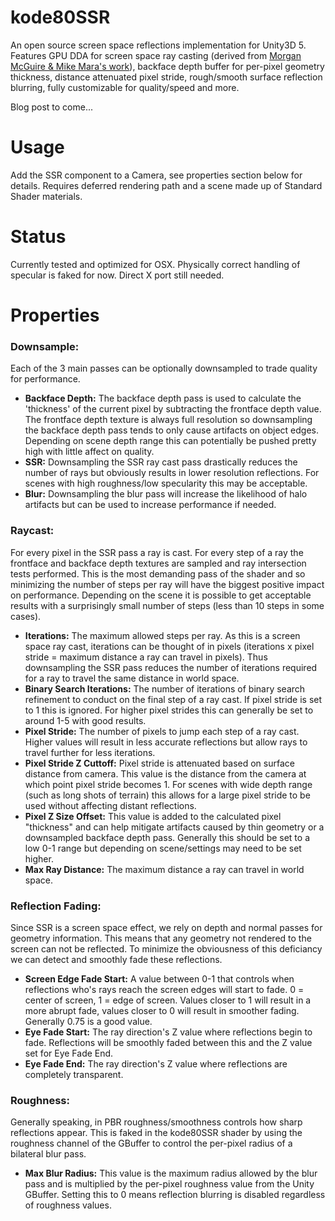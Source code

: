 # kode80SSR
An open source screen space reflections implementation for Unity3D 5. Features GPU DDA for screen space ray casting (derived from [Morgan McGuire & Mike Mara's work](http://casual-effects.blogspot.com/2014/08/screen-space-ray-tracing.html)), backface depth buffer for per-pixel geometry thickness, distance attenuated pixel stride, rough/smooth surface reflection blurring, fully customizable for quality/speed and more.  

Blog post to come...

# Usage
Add the SSR component to a Camera, see properties section below for details. Requires deferred rendering path and a scene made up of Standard Shader materials.

# Status
Currently tested and optimized for OSX. Physically correct handling of specular is faked for now. Direct X port still needed.

# Properties
### Downsample:
Each of the 3 main passes can be optionally downsampled to trade quality for performance.
* **Backface Depth:** The backface depth pass is used to calculate the 'thickness' of the current pixel by subtracting the frontface depth value. The frontface depth texture is always full resolution so downsampling the backface depth pass tends to only cause artifacts on object edges. Depending on scene depth range this can potentially be pushed pretty high with little affect on quality.
* **SSR:** Downsampling the SSR ray cast pass drastically reduces the number of rays but obviously results in lower resolution reflections. For scenes with high roughness/low specularity this may be acceptable.
* **Blur:** Downsampling the blur pass will increase the likelihood of halo artifacts but can be used to increase performance if needed.

### Raycast:
For every pixel in the SSR pass a ray is cast. For every step of a ray the frontface and backface depth textures are sampled and ray intersection tests performed. This is the most demanding pass of the shader and so minimizing the number of steps per ray will have the biggest positive impact on performance. Depending on the scene it is possible to get acceptable results with a surprisingly small number of steps (less than 10 steps in some cases).
* **Iterations:** The maximum allowed steps per ray. As this is a screen space ray cast, iterations can be thought of in pixels (iterations x pixel stride = maximum distance a ray can travel in pixels). Thus downsampling the SSR pass reduces the number of iterations required for a ray to travel the same distance in world space.
* **Binary Search Iterations:** The number of iterations of binary search refinement to conduct on the final step of a ray cast. If pixel stride is set to 1 this is ignored. For higher pixel strides this can generally be set to around 1-5 with good results.
* **Pixel Stride:** The number of pixels to jump each step of a ray cast. Higher values will result in less accurate reflections but allow rays to travel further for less iterations.
* **Pixel Stride Z Cuttoff:** Pixel stride is attenuated based on surface distance from camera. This value is the distance from the camera at which point pixel stride becomes 1. For scenes with wide depth range (such as long shots of terrain) this allows for a large pixel stride to be used without affecting distant reflections.
* **Pixel Z Size Offset:** This value is added to the calculated pixel "thickness" and can help mitigate artifacts caused by thin geometry or a downsampled backface depth pass. Generally this should be set to a low 0-1 range but depending on scene/settings may need to be set higher.
* **Max Ray Distance:** The maximum distance a ray can travel in world space.

### Reflection Fading:
Since SSR is a screen space effect, we rely on depth and normal passes for geometry information. This means that any geometry not rendered to the screen can not be reflected. To minimize the obviousness of this deficiancy we can detect and smoothly fade these reflections.
* **Screen Edge Fade Start:** A value between 0-1 that controls when reflections who's rays reach the screen edges will start to fade. 0 = center of screen, 1 = edge of screen. Values closer to 1 will result in a more abrupt fade, values closer to 0 will result in smoother fading. Generally 0.75 is a good value.
* **Eye Fade Start:** The ray direction's Z value where reflections begin to fade. Reflections will be smoothly faded between this and the Z value set for Eye Fade End.
* **Eye Fade End:** The ray direction's Z value where reflections are completely transparent.

### Roughness:
Generally speaking, in PBR roughness/smoothness controls how sharp reflections appear. This is faked in the kode80SSR shader by using the roughness channel of the GBuffer to control the per-pixel radius of a bilateral blur pass.
* **Max Blur Radius:** This value is the maximum radius allowed by the blur pass and is multiplied by the per-pixel roughness value from the Unity GBuffer. Setting this to 0 means reflection blurring is disabled regardless of roughness values.
